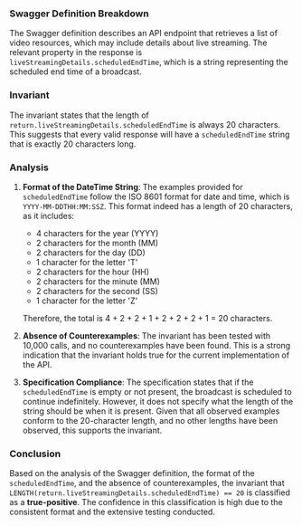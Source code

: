 ### Swagger Definition Breakdown
The Swagger definition describes an API endpoint that retrieves a list of video resources, which may include details about live streaming. The relevant property in the response is `liveStreamingDetails.scheduledEndTime`, which is a string representing the scheduled end time of a broadcast.

### Invariant
The invariant states that the length of `return.liveStreamingDetails.scheduledEndTime` is always 20 characters. This suggests that every valid response will have a `scheduledEndTime` string that is exactly 20 characters long.

### Analysis
1. **Format of the DateTime String**: The examples provided for `scheduledEndTime` follow the ISO 8601 format for date and time, which is `YYYY-MM-DDTHH:MM:SSZ`. This format indeed has a length of 20 characters, as it includes:
   - 4 characters for the year (YYYY)
   - 2 characters for the month (MM)
   - 2 characters for the day (DD)
   - 1 character for the letter 'T'
   - 2 characters for the hour (HH)
   - 2 characters for the minute (MM)
   - 2 characters for the second (SS)
   - 1 character for the letter 'Z'

   Therefore, the total is 4 + 2 + 2 + 1 + 2 + 2 + 2 + 1 = 20 characters.

2. **Absence of Counterexamples**: The invariant has been tested with 10,000 calls, and no counterexamples have been found. This is a strong indication that the invariant holds true for the current implementation of the API.

3. **Specification Compliance**: The specification states that if the `scheduledEndTime` is empty or not present, the broadcast is scheduled to continue indefinitely. However, it does not specify what the length of the string should be when it is present. Given that all observed examples conform to the 20-character length, and no other lengths have been observed, this supports the invariant.

### Conclusion
Based on the analysis of the Swagger definition, the format of the `scheduledEndTime`, and the absence of counterexamples, the invariant that `LENGTH(return.liveStreamingDetails.scheduledEndTime) == 20` is classified as a **true-positive**. The confidence in this classification is high due to the consistent format and the extensive testing conducted.
